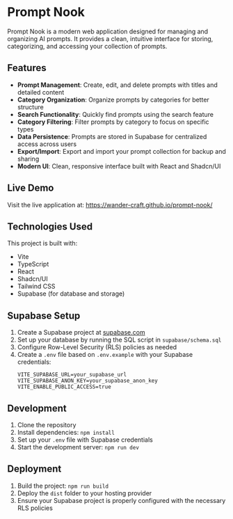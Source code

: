 # Prompt Nook

Prompt Nook is a modern web application designed for managing and organizing AI prompts. It provides a clean, intuitive interface for storing, categorizing, and accessing your collection of prompts.

## Features

- **Prompt Management**: Create, edit, and delete prompts with titles and detailed content
- **Category Organization**: Organize prompts by categories for better structure
- **Search Functionality**: Quickly find prompts using the search feature
- **Category Filtering**: Filter prompts by category to focus on specific types
- **Data Persistence**: Prompts are stored in Supabase for centralized access across users
- **Export/Import**: Export and import your prompt collection for backup and sharing
- **Modern UI**: Clean, responsive interface built with React and Shadcn/UI

## Live Demo

Visit the live application at: https://wander-craft.github.io/prompt-nook/

## Technologies Used

This project is built with:

- Vite
- TypeScript
- React
- Shadcn/UI
- Tailwind CSS
- Supabase (for database and storage)

## Supabase Setup

1. Create a Supabase project at [supabase.com](https://supabase.com)
2. Set up your database by running the SQL script in `supabase/schema.sql`
3. Configure Row-Level Security (RLS) policies as needed
4. Create a `.env` file based on `.env.example` with your Supabase credentials:
   ```
   VITE_SUPABASE_URL=your_supabase_url
   VITE_SUPABASE_ANON_KEY=your_supabase_anon_key
   VITE_ENABLE_PUBLIC_ACCESS=true
   ```

## Development

1. Clone the repository
2. Install dependencies: `npm install`
3. Set up your `.env` file with Supabase credentials
4. Start the development server: `npm run dev`

## Deployment

1. Build the project: `npm run build`
2. Deploy the `dist` folder to your hosting provider
3. Ensure your Supabase project is properly configured with the necessary RLS policies

